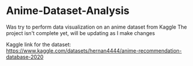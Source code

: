 # Anime-Dataset-Analysis
Was try to perform data visualization on an anime dataset from Kaggle
The project isn't complete yet, will be updating as I make changes

Kaggle link for the dataset: https://www.kaggle.com/datasets/hernan4444/anime-recommendation-database-2020
